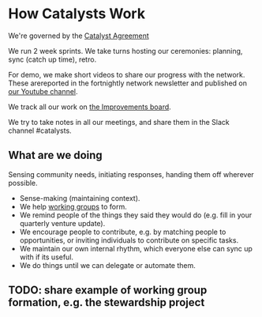 # How Catalysts Work

We're governed by the [Catalyst Agreement](https://handbook.enspiral.com/catalyst_agreement.html)

We run 2 week sprints. We take turns hosting our ceremonies: planning, sync (catch up time), retro.

For demo, we make short videos to share our progress with the network. These arereported in the fortnightly network newsletter and published on [our Youtube channel](https://www.youtube.com/user/enspiral/videos).

We track all our work on [the Improvements board](https://waffle.io/enspiral/improvements?search=catalyst).

We try to take notes in all our meetings, and share them in the Slack channel #catalysts.

## What are we doing

Sensing community needs, initiating responses, handing them off wherever possible.

* Sense-making (maintaining context).
* We help [working groups](working_groups.md) to form.
* We remind people of the things they said they would do (e.g. fill in your quarterly venture update).
* We encourage people to contribute, e.g. by matching people to opportunities, or inviting individuals to contribute on specific tasks.
* We maintain our own internal rhythm, which everyone else can sync up with if its useful.
* We do things until we can delegate or automate them.


## TODO: share example of working group formation, e.g. the stewardship project
